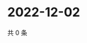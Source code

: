 # 2022-12-02

共 0 条

<!-- BEGIN WEIBO -->
<!-- 最后更新时间 Fri Dec 02 2022 22:00:55 GMT+0800 (China Standard Time) -->

<!-- END WEIBO -->

